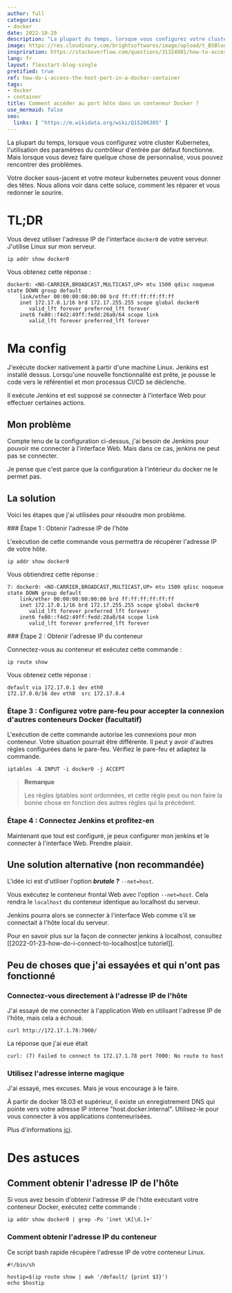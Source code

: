 ```yaml
---
author: full
categories:
- docker
date: 2022-10-20
description: "La plupart du temps, lorsque vous configurez votre cluster Kubernetes, l'utilisation des paramètres du contrôleur d'entrée par défaut fonctionne. Mais lorsque vous devez faire quelque chose de personnalisé, vous pouvez rencontrer des problèmes. Votre docker sous-jacent et votre moteur kubernetes peuvent vous donner des têtes. Nous allons voir dans cette soluce, comment les réparer et vous redonner le sourire."
image: https://res.cloudinary.com/brightsoftwares/image/upload/t_BSBlogImage/v1648402232/anne-nygard-RaUUoAnVgcA-unsplash_brnnwx.jpg
inspriration: https://stackoverflow.com/questions/31324981/how-to-access-host-port-from-docker-container
lang: fr
layout: flexstart-blog-single
pretified: true
ref: how-do-i-access-the-host-port-in-a-docker-container
tags:
- docker
- container
title: Comment accéder au port hôte dans un conteneur Docker ?
use_mermaid: false
seo:
  links: [ "https://m.wikidata.org/wiki/Q15206305" ]
---
```


La plupart du temps, lorsque vous configurez votre cluster Kubernetes, l'utilisation des paramètres du contrôleur d'entrée par défaut fonctionne. Mais lorsque vous devez faire quelque chose de personnalisé, vous pouvez rencontrer des problèmes.

Votre docker sous-jacent et votre moteur kubernetes peuvent vous donner des têtes.
Nous allons voir dans cette soluce, comment les réparer et vous redonner le sourire.




# TL;DR

Vous devez utiliser l'adresse IP de l'interface `docker0` de votre serveur. J'utilise Linux sur mon serveur.

```
ip addr show docker0
```

Vous obtenez cette réponse :

```
docker0: <NO-CARRIER,BROADCAST,MULTICAST,UP> mtu 1500 qdisc noqueue state DOWN group default 
    link/ether 00:00:00:00:00:00 brd ff:ff:ff:ff:ff:ff
    inet 172.17.0.1/16 brd 172.17.255.255 scope global docker0
       valid_lft forever preferred_lft forever
    inet6 fe80::f4d2:49ff:fedd:28a0/64 scope link 
       valid_lft forever preferred_lft forever
```



# Ma config

J'exécute docker nativement à partir d'une machine Linux. Jenkins est installé dessus.
Lorsqu'une nouvelle fonctionnalité est prête, je pousse le code vers le référentiel et mon processus CI/CD se déclenche.

Il exécute Jenkins et est supposé se connecter à l'interface Web pour effectuer certaines actions.


## Mon problème

Compte tenu de la configuration ci-dessus, j'ai besoin de Jenkins pour pouvoir me connecter à l'interface Web.
Mais dans ce cas, jenkins ne peut pas se connecter.

Je pense que c'est parce que la configuration à l'intérieur du docker ne le permet pas.


## La solution

Voici les étapes que j'ai utilisées pour résoudre mon problème.

### Étape 1 : Obtenir l'adresse IP de l'hôte

L'exécution de cette commande vous permettra de récupérer l'adresse IP de votre hôte.

```
ip addr show docker0
```

Vous obtiendrez cette réponse :

```
7: docker0: <NO-CARRIER,BROADCAST,MULTICAST,UP> mtu 1500 qdisc noqueue state DOWN group default 
    link/ether 00:00:00:00:00:00 brd ff:ff:ff:ff:ff:ff
    inet 172.17.0.1/16 brd 172.17.255.255 scope global docker0
       valid_lft forever preferred_lft forever
    inet6 fe80::f4d2:49ff:fedd:28a0/64 scope link 
       valid_lft forever preferred_lft forever
```


### Étape 2 : Obtenir l'adresse IP du conteneur

Connectez-vous au conteneur et exécutez cette commande :

```
ip route show
```

Vous obtenez cette réponse :

```
default via 172.17.0.1 dev eth0 
172.17.0.0/16 dev eth0  src 172.17.0.4 
```


### Étape 3 : Configurez votre pare-feu pour accepter la connexion d'autres conteneurs Docker (facultatif)

L'exécution de cette commande autorise les connexions pour mon conteneur.
Votre situation pourrait être différente. Il peut y avoir d'autres règles configurées dans le pare-feu. Vérifiez le pare-feu et adaptez la commande.

```
iptables -A INPUT -i docker0 -j ACCEPT
```

> **Remarque**
>
> Les règles Iptables sont ordonnées, et cette règle peut ou non faire la bonne chose en fonction des autres règles qui la précèdent.


### Étape 4 : Connectez Jenkins et profitez-en

Maintenant que tout est configuré, je peux configurer mon jenkins et le connecter à l'interface Web. Prendre plaisir.


## Une solution alternative (non recommandée)

L'idée ici est d'utiliser l'option _**brutale ?**_ `--net=host`.

Vous exécutez le conteneur frontal Web avec l'option `--net=host`. Cela rendra le `localhost` du conteneur identique au localhost du serveur.

Jenkins pourra alors se connecter à l'interface Web comme s'il se connectait à l'hôte local du serveur.

Pour en savoir plus sur la façon de connecter jenkins à localhost, consultez [[2022-01-23-how-do-i-connect-to-localhost|ce tutoriel]].




## Peu de choses que j'ai essayées et qui n'ont pas fonctionné

### Connectez-vous directement à l'adresse IP de l'hôte

J'ai essayé de me connecter à l'application Web en utilisant l'adresse IP de l'hôte, mais cela a échoué.

```
curl http://172.17.1.78:7000/
```

La réponse que j'ai eue était

```
curl: (7) Failed to connect to 172.17.1.78 port 7000: No route to host
```


### Utilisez l'adresse interne magique

J'ai essayé, mes excuses. Mais je vous encourage à le faire.

À partir de docker 18.03 et supérieur, il existe un enregistrement DNS qui pointe vers votre adresse IP interne "host.docker.internal". Utilisez-le pour vous connecter à vos applications conteneurisées.

Plus d'informations [ici](https://docs.docker.com/docker-for-mac/networking/#i-cannot-ping-my-containers).



# Des astuces

## Comment obtenir l'adresse IP de l'hôte

Si vous avez besoin d'obtenir l'adresse IP de l'hôte exécutant votre conteneur Docker, exécutez cette commande :

```
ip addr show docker0 | grep -Po 'inet \K[\d.]+'
```


### Comment obtenir l'adresse IP du conteneur

Ce script bash rapide récupère l'adresse IP de votre conteneur Linux.

```
#!/bin/sh

hostip=$(ip route show | awk '/default/ {print $3}')
echo $hostip
```